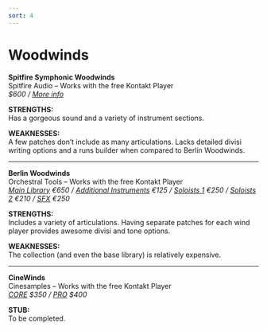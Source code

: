 ```yaml
---
sort: 4
---
```


# Woodwinds

**Spitfire Symphonic Woodwinds**  
Spitfire Audio – Works with the free Kontakt Player  
*$600 / [More info](https://www.spitfireaudio.com/shop/a-z/spitfire-symphonic-woodwinds/)*

**STRENGTHS:**  
Has a gorgeous sound and a variety of instrument sections.

**WEAKNESSES:**  
A few patches don’t include as many articulations. Lacks detailed divisi writing options and a runs builder when compared to Berlin Woodwinds.

---

**Berlin Woodwinds**  
Orchestral Tools – Works with the free Kontakt Player  
*[Main Library](https://www.orchestraltools.com/store/collections/berlin-woodwinds) €650 / [Additional Instruments](https://www.orchestraltools.com/store/collections/woodwinds-additional-instruments) €125 / [Soloists 1](https://www.orchestraltools.com/store/collections/soloists-1) €250 / [Soloists 2](https://www.orchestraltools.com/store/collections/soloists-2) €210 / [SFX](https://www.orchestraltools.com/store/collections/woodwinds-sfx) €250*

**STRENGTHS:**  
Includes a variety of articulations. Having separate patches for each wind player provides awesome divisi and tone options.

**WEAKNESSES:**  
The collection (and even the base library) is relatively expensive.

---

**CineWinds**  
Cinesamples – Works with the free Kontakt Player  
*[CORE](https://cinesamples.com/product/cinewinds-core) $350 / [PRO](https://cinesamples.com/product/cinewinds-pro) $400*

**STUB:**  
To be completed.
